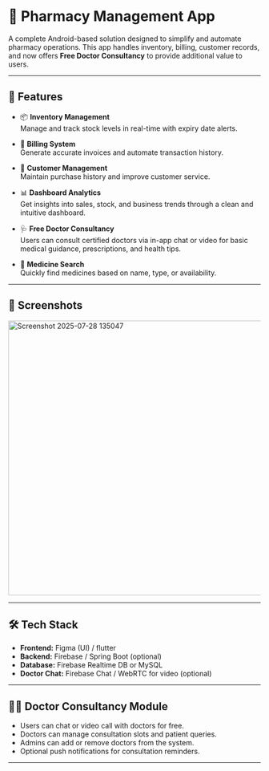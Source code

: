 # 💊 Pharmacy Management App

A complete Android-based solution designed to simplify and automate pharmacy operations. This app handles inventory, billing, customer records, and now offers **Free Doctor Consultancy** to provide additional value to users.

---

## 🚀 Features

- 📦 **Inventory Management**  
  Manage and track stock levels in real-time with expiry date alerts.

- 🧾 **Billing System**  
  Generate accurate invoices and automate transaction history.

- 👥 **Customer Management**  
  Maintain purchase history and improve customer service.

- 📊 **Dashboard Analytics**  
  Get insights into sales, stock, and business trends through a clean and intuitive dashboard.

- 🩺 **Free Doctor Consultancy**  
  Users can consult certified doctors via in-app chat or video for basic medical guidance, prescriptions, and health tips.

- 🔎 **Medicine Search**  
  Quickly find medicines based on name, type, or availability.

---

## 📱 Screenshots

<img width="1036" height="548" alt="Screenshot 2025-07-28 135047" src="https://github.com/user-attachments/assets/d2a7c5f2-89f0-406d-8f7f-a7986308c75e" />



---

## 🛠 Tech Stack

- **Frontend:** Figma (UI) / flutter
- **Backend:** Firebase / Spring Boot (optional)
- **Database:** Firebase Realtime DB or MySQL
- **Doctor Chat:** Firebase Chat / WebRTC for video (optional)

---

## 🧑‍⚕️ Doctor Consultancy Module

- Users can chat or video call with doctors for free.
- Doctors can manage consultation slots and patient queries.
- Admins can add or remove doctors from the system.
- Optional push notifications for consultation reminders.

---
